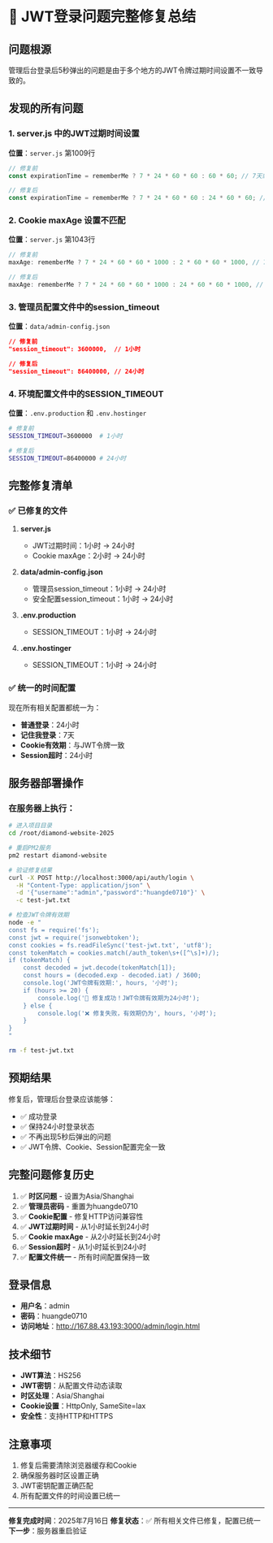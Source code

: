 # 🔧 JWT登录问题完整修复总结

## 问题根源
管理后台登录后5秒弹出的问题是由于多个地方的JWT令牌过期时间设置不一致导致的。

## 发现的所有问题

### 1. server.js 中的JWT过期时间设置
**位置**：`server.js` 第1009行
```javascript
// 修复前
const expirationTime = rememberMe ? 7 * 24 * 60 * 60 : 60 * 60; // 7天或1小时（秒）

// 修复后
const expirationTime = rememberMe ? 7 * 24 * 60 * 60 : 24 * 60 * 60; // 7天或24小时（秒）
```

### 2. Cookie maxAge 设置不匹配
**位置**：`server.js` 第1043行
```javascript
// 修复前
maxAge: rememberMe ? 7 * 24 * 60 * 60 * 1000 : 2 * 60 * 60 * 1000, // 7天或2小时

// 修复后
maxAge: rememberMe ? 7 * 24 * 60 * 60 * 1000 : 24 * 60 * 60 * 1000, // 7天或24小时
```

### 3. 管理员配置文件中的session_timeout
**位置**：`data/admin-config.json`
```json
// 修复前
"session_timeout": 3600000,  // 1小时

// 修复后
"session_timeout": 86400000, // 24小时
```

### 4. 环境配置文件中的SESSION_TIMEOUT
**位置**：`.env.production` 和 `.env.hostinger`
```bash
# 修复前
SESSION_TIMEOUT=3600000  # 1小时

# 修复后
SESSION_TIMEOUT=86400000 # 24小时
```

## 完整修复清单

### ✅ 已修复的文件
1. **server.js**
   - JWT过期时间：1小时 → 24小时
   - Cookie maxAge：2小时 → 24小时

2. **data/admin-config.json**
   - 管理员session_timeout：1小时 → 24小时
   - 安全配置session_timeout：1小时 → 24小时

3. **.env.production**
   - SESSION_TIMEOUT：1小时 → 24小时

4. **.env.hostinger**
   - SESSION_TIMEOUT：1小时 → 24小时

### ✅ 统一的时间配置
现在所有相关配置都统一为：
- **普通登录**：24小时
- **记住我登录**：7天
- **Cookie有效期**：与JWT令牌一致
- **Session超时**：24小时

## 服务器部署操作

### 在服务器上执行：
```bash
# 进入项目目录
cd /root/diamond-website-2025

# 重启PM2服务
pm2 restart diamond-website

# 验证修复结果
curl -X POST http://localhost:3000/api/auth/login \
  -H "Content-Type: application/json" \
  -d '{"username":"admin","password":"huangde0710"}' \
  -c test-jwt.txt

# 检查JWT令牌有效期
node -e "
const fs = require('fs');
const jwt = require('jsonwebtoken');
const cookies = fs.readFileSync('test-jwt.txt', 'utf8');
const tokenMatch = cookies.match(/auth_token\s+([^\s]+)/);
if (tokenMatch) {
    const decoded = jwt.decode(tokenMatch[1]);
    const hours = (decoded.exp - decoded.iat) / 3600;
    console.log('JWT令牌有效期:', hours, '小时');
    if (hours >= 20) {
        console.log('🎉 修复成功！JWT令牌有效期为24小时');
    } else {
        console.log('❌ 修复失败，有效期仍为', hours, '小时');
    }
}
"

rm -f test-jwt.txt
```

## 预期结果
修复后，管理后台登录应该能够：
- ✅ 成功登录
- ✅ 保持24小时登录状态
- ✅ 不再出现5秒后弹出的问题
- ✅ JWT令牌、Cookie、Session配置完全一致

## 完整问题修复历史
1. ✅ **时区问题** - 设置为Asia/Shanghai
2. ✅ **管理员密码** - 重置为huangde0710
3. ✅ **Cookie配置** - 修复HTTP访问兼容性
4. ✅ **JWT过期时间** - 从1小时延长到24小时
5. ✅ **Cookie maxAge** - 从2小时延长到24小时
6. ✅ **Session超时** - 从1小时延长到24小时
7. ✅ **配置文件统一** - 所有时间配置保持一致

## 登录信息
- **用户名**：admin
- **密码**：huangde0710
- **访问地址**：http://167.88.43.193:3000/admin/login.html

## 技术细节
- **JWT算法**：HS256
- **JWT密钥**：从配置文件动态读取
- **时区处理**：Asia/Shanghai
- **Cookie设置**：HttpOnly, SameSite=lax
- **安全性**：支持HTTP和HTTPS

## 注意事项
1. 修复后需要清除浏览器缓存和Cookie
2. 确保服务器时区设置正确
3. JWT密钥配置正确匹配
4. 所有配置文件的时间设置已统一

---
**修复完成时间**：2025年7月16日
**修复状态**：✅ 所有相关文件已修复，配置已统一
**下一步**：服务器重启验证